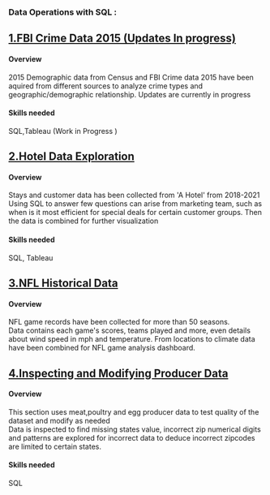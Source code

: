 ﻿### **Data Operations with SQL :**

## [**1.FBI Crime Data 2015 (Updates In progress)**](https://github.com/suhsunghee/suhsunghee.github.io/tree/main/Data%20with%20SQL/1.FBI%20Crime%20data%202015)

#### **Overview**
<p> 2015 Demographic data from Census and FBI Crime data 2015 have been aquired from different sources to analyze crime types and geographic/demographic relationship.
Updates are currently in progress
<br></p>

#### **Skills needed** 
SQL,Tableau (Work in Progress )

## [**2.Hotel Data Exploration**](https://github.com/suhsunghee/suhsunghee.github.io/tree/main/Data%20with%20SQL/2.Hotel_Revenue)

#### **Overview**
<p>Stays and customer data has been collected from 'A Hotel' from 2018-2021<br>
Using SQL to answer few questions can arise from marketing team, such as when is it most efficient for special deals for
certain customer groups. Then the data is combined for further visualization  <br></p>

#### **Skills needed** 
SQL, Tableau

## [**3.NFL Historical Data**](https://github.com/suhsunghee/suhsunghee.github.io/tree/main/Data%20with%20SQL/3.NFL%20Games)

#### **Overview**
<p>NFL game records have been collected for more than 50 seasons.<br>
Data contains each game's scores, teams played and more, even details about wind speed in mph and temperature.
From locations to climate data have been combined for NFL game analysis dashboard. 
<br></p>



## [**4.Inspecting and Modifying Producer Data**](https://github.com/suhsunghee/suhsunghee.github.io/tree/main/Data%20with%20SQL/4.Produce-Modifying%20and%20inspecting%20data)

#### **Overview**
<p>This section uses meat,poultry and egg producer data to test quality of the dataset and modify as needed<br>
Data is inspected to find missing states value, incorrect zip numerical digits and patterns are explored for 
incorrect data to deduce incorrect zipcodes are limited to certain states.  <br></p>

#### **Skills needed** 
SQL